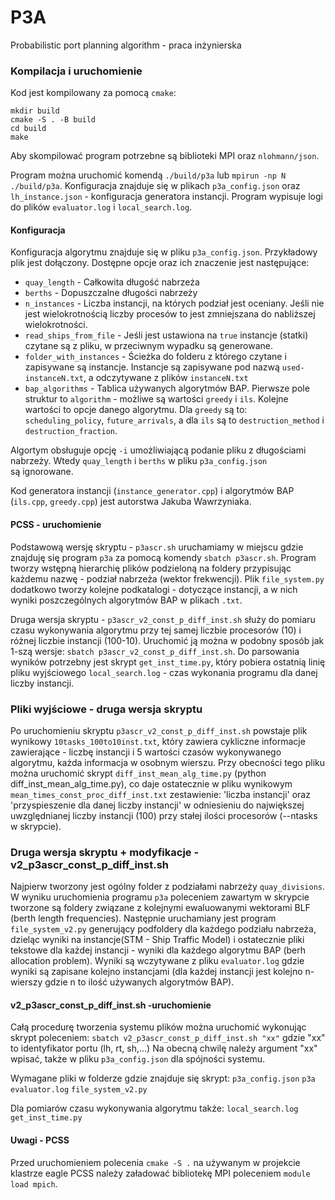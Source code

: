 # P3A
Probabilistic port planning algorithm - praca inżynierska

### Kompilacja i uruchomienie

Kod jest kompilowany za pomocą `cmake`:

    mkdir build
    cmake -S . -B build
    cd build
    make

Aby skompilować program potrzebne są biblioteki MPI oraz `nlohmann/json`.

Program można uruchomić komendą `./build/p3a` lub `mpirun -np N ./build/p3a`. Konfiguracja znajduje się w plikach `p3a_config.json` oraz `lh_instance.json` - konfiguracja generatora instancji. Program wypisuje logi do plików `evaluator.log` i `local_search.log`.

#### Konfiguracja

Konfiguracja algorytmu znajduje się w pliku `p3a_config.json`. Przykładowy plik jest dołączony. Dostępne opcje oraz ich znaczenie jest następujące:

- `quay_length` - Całkowita długość nabrzeża
- `berths` - Dopuszczalne długości nabrzeży
- `n_instances` - Liczba instancji, na których podział jest oceniany. Jeśli nie jest wielokrotnością liczby procesów to jest zmniejszana do nabliższej wielokrotności.
- `read_ships_from_file` - Jeśli jest ustawiona na `true` instancje (statki) czytane są z pliku, w przeciwnym wypadku są generowane.
- `folder_with_instances` - Ścieżka do folderu z którego czytane i zapisywane są instancje. Instancje są zapisywane pod nazwą `used-instanceN.txt`, a odczytywane z plików `instanceN.txt`
- `bap_algorithms` - Tablica używanych algorytmów BAP. Pierwsze pole struktur to `algorithm` - możliwe są wartości `greedy` i `ils`. Kolejne wartości to opcje danego algorytmu. Dla `greedy` są to: `scheduling_policy`, `future_arrivals`, a dla `ils` są to `destruction_method` i `destruction_fraction`.

Algortym obsługuje opcję `-i` umożliwiającą podanie pliku z długościami nabrzeży. Wtedy `quay_length` i `berths` w pliku `p3a_config.json` są ignorowane.

Kod generatora instancji (`instance_generator.cpp`) i algorytmów BAP (`ils.cpp`, `greedy.cpp`) jest autorstwa Jakuba Wawrzyniaka.

#### PCSS - uruchomienie

Podstawową wersję skryptu -  `p3ascr.sh` uruchamiamy w miejscu gdzie znajduję się program `p3a` za pomocą komendy `sbatch p3ascr.sh`. Program tworzy wstępną hierarchię plików podzieloną na foldery przypisując każdemu nazwę - podział nabrzeża (wektor frekwencji). Plik `file_system.py` dodatkowo tworzy kolejne podkatalogi - dotyczące instancji, a w nich wyniki poszczególnych algorytmów BAP w plikach `.txt`.

Druga wersja skryptu - `p3ascr_v2_const_p_diff_inst.sh` służy do pomiaru czasu wykonywania algorytmu przy tej samej liczbie procesorów (10) i różnej liczbie instancji (100-10). Uruchomić ją można w podobny sposób jak 1-szą wersje: `sbatch p3ascr_v2_const_p_diff_inst.sh`. Do parsowania wyników potrzebny jest skrypt `get_inst_time.py`, który pobiera ostatnią linię pliku wyjściowego `local_search.log` - czas wykonania programu dla danej liczby instancji.

### Pliki wyjściowe - druga wersja skryptu

Po uruchomieniu skryptu `p3ascr_v2_const_p_diff_inst.sh` powstaje plik wynikowy `10tasks_100to10inst.txt`, który zawiera cykliczne informacje zawierające - liczbę instancji i 5 wartości czasów wykonywanego algorytmu, każda informacja w osobnym wierszu. Przy obecności tego pliku można uruchomić skrypt `diff_inst_mean_alg_time.py` (python diff_inst_mean_alg_time.py), co daje ostatecznie w pliku wynikowym `mean_times_const_proc_diff_inst.txt` zestawienie: 'liczba instancji' oraz 'przyspieszenie dla danej liczby instancji' w odniesieniu do największej uwzględnianej liczby instancji (100) przy stałej ilości procesorów (--ntasks w skrypcie).

### Druga wersja skryptu + modyfikacje - v2_p3ascr_const_p_diff_inst.sh
Najpierw tworzony jest ogólny folder z podziałami nabrzeży `quay_divisions`.
W wyniku uruchomienia programu `p3a` poleceniem zawartym w skrypcie tworzone są foldery związane z kolejnymi ewaluowanymi wektorami BLF (berth length frequencies). Następnie uruchamiany jest program `file_system_v2.py` generujący podfoldery dla każdego podziału nabrzeża, dzieląc wyniki na instancje(STM - Ship Traffic Model) i ostatecznie pliki tekstowe dla każdej instancji - wyniki dla każdego algorytmu BAP (berh allocation problem). Wyniki są wczytywane z pliku `evaluator.log` gdzie wyniki są zapisane kolejno instancjami (dla każdej instancji jest kolejno n-wierszy gdzie n to ilość używanych algorytmów BAP). 

#### v2_p3ascr_const_p_diff_inst.sh -uruchomienie
Całą procedurę tworzenia systemu plików można uruchomić wykonując skrypt poleceniem:
`sbatch v2_p3ascr_const_p_diff_inst.sh "xx"`      gdzie "xx" to identyfikator portu (lh, rt, sh,...)
Na obecną chwilę należy argument "xx" wpisać, także w pliku `p3a_config.json` dla spójności systemu.

Wymagane pliki w folderze gdzie znajduje się skrypt:
`p3a_config.json`
`p3a`
`evaluator.log`
`file_system_v2.py`

Dla pomiarów czasu wykonywania algorytmu także:
`local_search.log`
`get_inst_time.py`

#### Uwagi - PCSS

Przed uruchomieniem polecenia `cmake -S .` na używanym w projekcie klastrze eagle PCSS należy załadować bibliotekę MPI poleceniem `module load mpich`.



